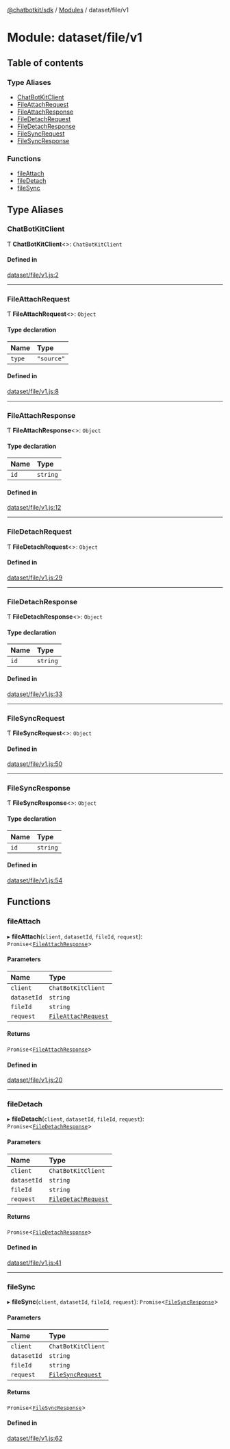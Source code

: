 [@chatbotkit/sdk](../README.md) / [Modules](../modules.md) / dataset/file/v1

# Module: dataset/file/v1

## Table of contents

### Type Aliases

- [ChatBotKitClient](dataset_file_v1.md#chatbotkitclient)
- [FileAttachRequest](dataset_file_v1.md#fileattachrequest)
- [FileAttachResponse](dataset_file_v1.md#fileattachresponse)
- [FileDetachRequest](dataset_file_v1.md#filedetachrequest)
- [FileDetachResponse](dataset_file_v1.md#filedetachresponse)
- [FileSyncRequest](dataset_file_v1.md#filesyncrequest)
- [FileSyncResponse](dataset_file_v1.md#filesyncresponse)

### Functions

- [fileAttach](dataset_file_v1.md#fileattach)
- [fileDetach](dataset_file_v1.md#filedetach)
- [fileSync](dataset_file_v1.md#filesync)

## Type Aliases

### ChatBotKitClient

Ƭ **ChatBotKitClient**<\>: `ChatBotKitClient`

#### Defined in

[dataset/file/v1.js:2](https://github.com/chatbotkit/node-sdk/blob/09ac200/packages/sdk/src/dataset/file/v1.js#L2)

___

### FileAttachRequest

Ƭ **FileAttachRequest**<\>: `Object`

#### Type declaration

| Name | Type |
| :------ | :------ |
| `type` | ``"source"`` |

#### Defined in

[dataset/file/v1.js:8](https://github.com/chatbotkit/node-sdk/blob/09ac200/packages/sdk/src/dataset/file/v1.js#L8)

___

### FileAttachResponse

Ƭ **FileAttachResponse**<\>: `Object`

#### Type declaration

| Name | Type |
| :------ | :------ |
| `id` | `string` |

#### Defined in

[dataset/file/v1.js:12](https://github.com/chatbotkit/node-sdk/blob/09ac200/packages/sdk/src/dataset/file/v1.js#L12)

___

### FileDetachRequest

Ƭ **FileDetachRequest**<\>: `Object`

#### Defined in

[dataset/file/v1.js:29](https://github.com/chatbotkit/node-sdk/blob/09ac200/packages/sdk/src/dataset/file/v1.js#L29)

___

### FileDetachResponse

Ƭ **FileDetachResponse**<\>: `Object`

#### Type declaration

| Name | Type |
| :------ | :------ |
| `id` | `string` |

#### Defined in

[dataset/file/v1.js:33](https://github.com/chatbotkit/node-sdk/blob/09ac200/packages/sdk/src/dataset/file/v1.js#L33)

___

### FileSyncRequest

Ƭ **FileSyncRequest**<\>: `Object`

#### Defined in

[dataset/file/v1.js:50](https://github.com/chatbotkit/node-sdk/blob/09ac200/packages/sdk/src/dataset/file/v1.js#L50)

___

### FileSyncResponse

Ƭ **FileSyncResponse**<\>: `Object`

#### Type declaration

| Name | Type |
| :------ | :------ |
| `id` | `string` |

#### Defined in

[dataset/file/v1.js:54](https://github.com/chatbotkit/node-sdk/blob/09ac200/packages/sdk/src/dataset/file/v1.js#L54)

## Functions

### fileAttach

▸ **fileAttach**(`client`, `datasetId`, `fileId`, `request`): `Promise`<[`FileAttachResponse`](dataset_file_v1.md#fileattachresponse)\>

#### Parameters

| Name | Type |
| :------ | :------ |
| `client` | `ChatBotKitClient` |
| `datasetId` | `string` |
| `fileId` | `string` |
| `request` | [`FileAttachRequest`](dataset_file_v1.md#fileattachrequest) |

#### Returns

`Promise`<[`FileAttachResponse`](dataset_file_v1.md#fileattachresponse)\>

#### Defined in

[dataset/file/v1.js:20](https://github.com/chatbotkit/node-sdk/blob/09ac200/packages/sdk/src/dataset/file/v1.js#L20)

___

### fileDetach

▸ **fileDetach**(`client`, `datasetId`, `fileId`, `request`): `Promise`<[`FileDetachResponse`](dataset_file_v1.md#filedetachresponse)\>

#### Parameters

| Name | Type |
| :------ | :------ |
| `client` | `ChatBotKitClient` |
| `datasetId` | `string` |
| `fileId` | `string` |
| `request` | [`FileDetachRequest`](dataset_file_v1.md#filedetachrequest) |

#### Returns

`Promise`<[`FileDetachResponse`](dataset_file_v1.md#filedetachresponse)\>

#### Defined in

[dataset/file/v1.js:41](https://github.com/chatbotkit/node-sdk/blob/09ac200/packages/sdk/src/dataset/file/v1.js#L41)

___

### fileSync

▸ **fileSync**(`client`, `datasetId`, `fileId`, `request`): `Promise`<[`FileSyncResponse`](dataset_file_v1.md#filesyncresponse)\>

#### Parameters

| Name | Type |
| :------ | :------ |
| `client` | `ChatBotKitClient` |
| `datasetId` | `string` |
| `fileId` | `string` |
| `request` | [`FileSyncRequest`](dataset_file_v1.md#filesyncrequest) |

#### Returns

`Promise`<[`FileSyncResponse`](dataset_file_v1.md#filesyncresponse)\>

#### Defined in

[dataset/file/v1.js:62](https://github.com/chatbotkit/node-sdk/blob/09ac200/packages/sdk/src/dataset/file/v1.js#L62)
